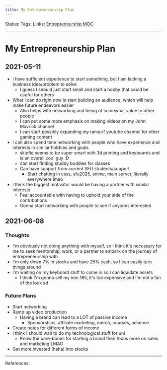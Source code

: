 ```yaml
---
title: My Entrepreneurship Plan
---
```

Status:
Tags:
Links: [Entrepreneurship MOC](out/entrepreneurship-moc.md)
___
# My Entrepreneurship Plan
## 2021-05-11 
- I have sufficient experience to start something, but I am lacking a business idea/problem to solve
	- I guess I should just start small and start a hobby that could be useful for others
- What I can do right now is start building an audience, which will help make future endeavors easier
	- Also helps with networking and being of somewhat value to other people
	- I can put some more emphasis on making videos on my John Mavrick channel
	- I can start possibly expanding my ransurf youtube channel for other gaming content
- I can also spend time networking with people who have experience and interests in similar hobbies and goals
	- skipfie seems to be super smart with 3d printing and keyboards and is an overall cool guy :D
	- can start finding studdy buddies for classes
	- Can have support from current SFU students/support
		- Start chatting in csss, sfu2025, anime, main server, literally everywhere lmao
- I think the biggest motivator would be having a partner with similar interests
	- Feel accountable with having to uphold your side of the contributions
	- Gonna start networking with people to see if anyones interested
## 2021-06-08
### Thoughts
- I'm obviously not doing anything with myself, so I think it's necessary for me to seek mentorship, work, or a partner to embark on the journey of entrepreneurship with
- I'm only down 7% in stocks and have 25% cash, so I can easily turn things around
- I'm waiting on my keyboard stuff to come in so I can liquidate assets
	- I think I'm gonna sell my iron 165, it's too expensive and I'm not a fan of the look xd
### Future Plans
- Start networking
- Ramp up video production
	- Having a brand can lead to a LOT of passive income
		- Sponsorships, affiliate marketing, merch, courses, adsense
- Create notes for different forms of income
- I think I should wait to do my technological stuff for uni
	- Know the bare-bones for starting a brand then focus more on sales and marketing LMAO
- Get more invested (haha) into stocks
___
References: